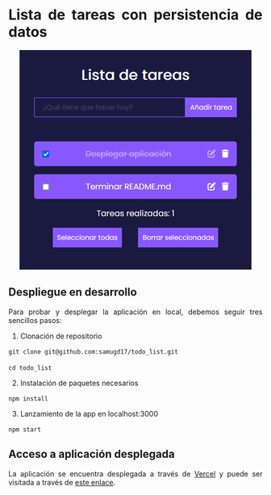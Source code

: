 <div align="justify">

# Lista de tareas con persistencia de datos

<div align="center">
 <img src="img/todo.png">
</div>
 
## Despliegue en desarrollo
Para probar y desplegar la aplicación en local, debemos seguir tres sencillos pasos:

1. Clonación de repositorio
```console
git clone git@github.com:samugd17/todo_list.git

cd todo_list
```
2. Instalación de paquetes necesarios
```console
npm install
```
3. Lanzamiento de la app en localhost:3000
```console
npm start
```

## Acceso a aplicación desplegada
La aplicación se encuentra desplegada a través de [Vercel](https://vercel.com/) y puede ser visitada a través de [este enlace](https://todo-list-lac-nu.vercel.app/).

</div>
